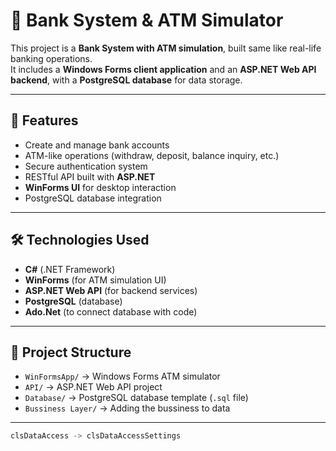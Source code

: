# 🏦 Bank System & ATM Simulator

This project is a **Bank System with ATM simulation**, built same like real-life banking operations.  
It includes a **Windows Forms client application** and an **ASP.NET Web API backend**, with a **PostgreSQL database** for data storage.

---

## 🚀 Features
- Create and manage bank accounts  
- ATM-like operations (withdraw, deposit, balance inquiry, etc.)  
- Secure authentication system  
- RESTful API built with **ASP.NET**  
- **WinForms UI** for desktop interaction  
- PostgreSQL database integration  

---

## 🛠️ Technologies Used
- **C#** (.NET Framework)  
- **WinForms** (for ATM simulation UI)  
- **ASP.NET Web API** (for backend services)  
- **PostgreSQL** (database)
- **Ado.Net** (to connect database with code)

---

## 📂 Project Structure
- `WinFormsApp/` → Windows Forms ATM simulator  
- `API/` → ASP.NET Web API project  
- `Database/` → PostgreSQL database template (`.sql` file)  
- `Bussiness Layer/` → Adding the bussiness to data  

---
 
   ```csharp
   clsDataAccess -> clsDataAccessSettings
